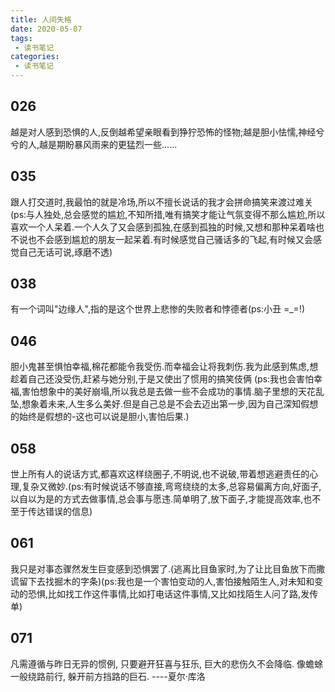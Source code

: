 ```yaml
---
title: 人间失格
date: 2020-05-07
tags:
 - 读书笔记
categories: 
 - 读书笔记
---
```


## 026 
越是对人感到恐惧的人,反倒越希望亲眼看到狰狞恐怖的怪物;越是胆小怯懦,神经兮兮的人,越是期盼暴风雨来的更猛烈一些......
## 035
跟人打交道时,我最怕的就是冷场,所以不擅长说话的我才会拼命搞笑来渡过难关(ps:与人独处,总会感觉的尴尬,不知所措,唯有搞笑才能让气氛变得不那么尴尬,所以喜欢一个人呆着.一个人久了又会感到孤独,在感到孤独的时候,又想和那种呆着啥也不说也不会感到尴尬的朋友一起呆着.有时候感觉自己骚话多的飞起,有时候又会感觉自己无话可说,琢磨不透)
## 038
有一个词叫"边缘人",指的是这个世界上悲惨的失败者和悖德者(ps:小丑 =_=!)
##  046
胆小鬼甚至惧怕幸福,棉花都能令我受伤.而幸福会让将我刺伤.我为此感到焦虑,想趁着自己还没受伤,赶紧与她分别,于是又使出了惯用的搞笑伎俩 (ps:我也会害怕幸福,害怕想象中的美好崩塌,所以我总是去做一些不会成功的事情.脑子里想的天花乱坠,想象着未来,人生多么美好.但是自己总是不会去迈出第一步,因为自己深知假想的始终是假想的-这也可以说是胆小,害怕后果.) 
## 058
世上所有人的说话方式,都喜欢这样绕圈子,不明说,也不说破,带着想逃避责任的心理,复杂又微妙.(ps:有时候说话不够直接,弯弯绕绕的太多,总容易偏离方向,好面子,以自以为是的方式去做事情,总会事与愿违.简单明了,放下面子,才能提高效率,也不至于传达错误的信息) 
## 061
我只是对事态骤然发生巨变感到恐惧罢了.(逃离比目鱼家时,为了让比目鱼放下而撒谎留下去找掘木的字条)(ps:我也是一个害怕变动的人,害怕接触陌生人,对未知和变动的恐惧,比如找工作这件事情,比如打电话这件事情,又比如找陌生人问了路,发传单)
## 071
凡需遵循与昨日无异的惯例,
只要避开狂喜与狂乐,
巨大的悲伤久不会降临.
像蟾蜍一般绕路前行,
躲开前方挡路的巨石.
----夏尔·库洛 